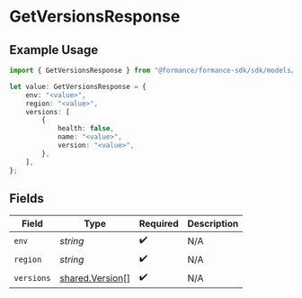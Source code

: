 # GetVersionsResponse

## Example Usage

```typescript
import { GetVersionsResponse } from "@formance/formance-sdk/sdk/models/shared";

let value: GetVersionsResponse = {
    env: "<value>",
    region: "<value>",
    versions: [
        {
            health: false,
            name: "<value>",
            version: "<value>",
        },
    ],
};
```

## Fields

| Field                                                     | Type                                                      | Required                                                  | Description                                               |
| --------------------------------------------------------- | --------------------------------------------------------- | --------------------------------------------------------- | --------------------------------------------------------- |
| `env`                                                     | *string*                                                  | :heavy_check_mark:                                        | N/A                                                       |
| `region`                                                  | *string*                                                  | :heavy_check_mark:                                        | N/A                                                       |
| `versions`                                                | [shared.Version](../../../sdk/models/shared/version.md)[] | :heavy_check_mark:                                        | N/A                                                       |